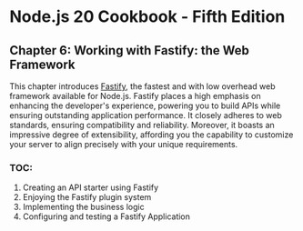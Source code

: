# Node.js 20 Cookbook - Fifth Edition

## Chapter 6: Working with Fastify: the Web Framework

This chapter introduces [Fastify], the fastest and with low overhead web framework available for Node.js. Fastify places a high emphasis on enhancing the developer's experience, powering you to build APIs while ensuring outstanding application performance. It closely adheres to web standards, ensuring compatibility and reliability. Moreover, it boasts an impressive degree of extensibility, affording you the capability to customize your server to align precisely with your unique requirements.

### TOC:

1. Creating an API starter using Fastify
1. Enjoying the Fastify plugin system
1. Implementing the business logic
1. Configuring and testing a Fastify Application

[Fastify]: https://www.fastify.dev/
